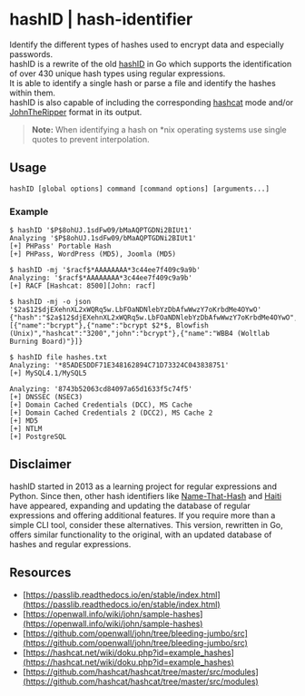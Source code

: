# hashID | hash-identifier

Identify the different types of hashes used to encrypt data and especially passwords.  
hashID is a rewrite of the old [hashID](https://github.com/psypanda/hashID) in Go which supports the identification of over 430 unique hash types using regular expressions.  
It is able to identify a single hash or parse a file and identify the hashes within them.  
hashID is also capable of including the corresponding [hashcat](https://hashcat.net/hashcat/) mode and/or [JohnTheRipper](https://www.openwall.com/john/) format in its output.  
> **Note:** When identifying a hash on *nix operating systems use single quotes to prevent interpolation.

## Usage

```shell
hashID [global options] command [command options] [arguments...]
```

### Example

```console
$ hashID '$P$8ohUJ.1sdFw09/bMaAQPTGDNi2BIUt1'
Analyzing '$P$8ohUJ.1sdFw09/bMaAQPTGDNi2BIUt1'
[+] PHPass' Portable Hash
[+] PHPass, WordPress (MD5), Joomla (MD5)

$ hashID -mj '$racf$*AAAAAAAA*3c44ee7f409c9a9b'
Analyzing: '$racf$*AAAAAAAA*3c44ee7f409c9a9b'
[+] RACF [Hashcat: 8500][John: racf]

$ hashID -mj -o json '$2a$12$djEXehnXL2xWQRq5w.LbFOaNDNlebYzDbAfwWwzY7oKrbdMe4OYwO'
{"hash":"$2a$12$djEXehnXL2xWQRq5w.LbFOaNDNlebYzDbAfwWwzY7oKrbdMe4OYwO","match":[{"name":"bcrypt"},{"name":"bcrypt $2*$, Blowfish (Unix)","hashcat":"3200","john":"bcrypt"},{"name":"WBB4 (Woltlab Burning Board)"}]}

$ hashID file hashes.txt
Analyzing: '*85ADE5DDF71E348162894C71D73324C043838751'
[+] MySQL4.1/MySQL5 

Analyzing: '8743b52063cd84097a65d1633f5c74f5'
[+] DNSSEC (NSEC3) 
[+] Domain Cached Credentials (DCC), MS Cache 
[+] Domain Cached Credentials 2 (DCC2), MS Cache 2 
[+] MD5 
[+] NTLM 
[+] PostgreSQL
```

## Disclaimer

hashID started in 2013 as a learning project for regular expressions and Python. Since then, other hash identifiers like [Name-That-Hash](https://github.com/HashPals/Name-That-Hash) and [Haiti](https://github.com/noraj/haiti) have appeared, expanding and updating the database of regular expressions and offering additional features. If you require more than a simple CLI tool, consider these alternatives. This version, rewritten in Go, offers similar functionality to the original, with an updated database of hashes and regular expressions.

## Resources

- [https://passlib.readthedocs.io/en/stable/index.html](https://passlib.readthedocs.io/en/stable/index.html)
- [https://openwall.info/wiki/john/sample-hashes](https://openwall.info/wiki/john/sample-hashes)
- [https://github.com/openwall/john/tree/bleeding-jumbo/src](https://github.com/openwall/john/tree/bleeding-jumbo/src)
- [https://hashcat.net/wiki/doku.php?id=example_hashes](https://hashcat.net/wiki/doku.php?id=example_hashes)
- [https://github.com/hashcat/hashcat/tree/master/src/modules](https://github.com/hashcat/hashcat/tree/master/src/modules)
